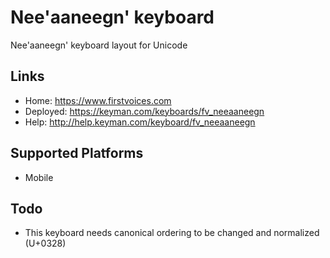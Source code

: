 Nee'aaneegn' keyboard
======================

Nee'aaneegn' keyboard layout for Unicode

Links
-----

 * Home:     <https://www.firstvoices.com>
 * Deployed: <https://keyman.com/keyboards/fv_neeaaneegn>
 * Help:     <http://help.keyman.com/keyboard/fv_neeaaneegn>
 
Supported Platforms
-------------------

 * Mobile

Todo
----

 * This keyboard needs canonical ordering to be changed and normalized (U+0328)
